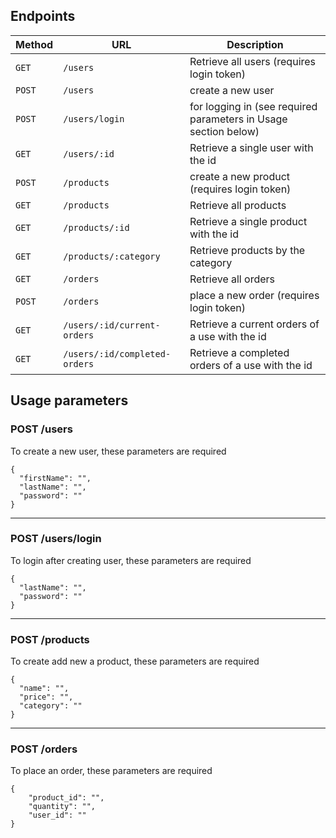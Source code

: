 ## Endpoints

| Method   | URL           | Description                              | 
| -------- | --------------| ---------------------------------------- | 
| `GET`    | `/users`      | Retrieve all users (requires login token) |
| `POST`   | `/users`     | create a new user |
| `POST`   | `/users/login`     | for logging in (see required parameters in Usage section below) |
| `GET`    | `/users/:id`      | Retrieve a single user with the id |
| `POST`   | `/products`     | create a new product (requires login token) |
| `GET`    | `/products`      | Retrieve all products |
| `GET`    | `/products/:id`      | Retrieve a single product with the id |
| `GET`    | `/products/:category`      | Retrieve products by the category |
| `GET`    | `/orders`      | Retrieve all orders |
| `POST`   | `/orders`     | place a new order (requires login token) |
| `GET`    | `/users/:id/current-orders`      | Retrieve a current orders of a use with the id |
| `GET`    | `/users/:id/completed-orders`      | Retrieve a completed orders of a use with the id |


## Usage parameters

### POST /users
To create a new user, these parameters are required
```
{
  "firstName": "",
  "lastName": "",
  "password": ""
}
```
___

### POST /users/login
To login after creating user, these parameters are required
```
{
  "lastName": "",
  "password": ""
}
```
___

### POST /products
To create add new a product, these parameters are required
```
{
  "name": "",
  "price": "",
  "category": ""
}
```
___

### POST /orders
To place an order, these parameters are required
```
{
	"product_id": "",
	"quantity": "",
	"user_id": ""
}
```
